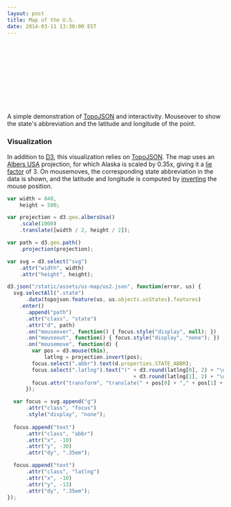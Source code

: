 ```yaml
---
layout: post
title: Map of the U.S.
date: 2014-03-11 13:30:00 EST
---
```


<style>
.state {
  fill: lightgrey;
  stroke: white;
  stroke-width: 1px;
  transition: fill .1s linear;
}

.state:hover {
  fill: coral;
  transition: fill .1s linear;
}

.overlay {
  fill: none;
}

.focus text {
  fill: black;
  font-weight: 600;
}
</style>

<svg></svg>

A simple demonstration of [TopoJSON](https://github.com/mbostock/topojson) and interactivity.  Mouseover to show the state's abbreviation and the latitude and longitude of the point.

### Visualization

In addition to [D3](http://d3js.org/d3.v3.min.js), this visualization relies on [TopoJSON](http://d3js.org/topojson.v1.min.js).  The map uses an [Albers USA](https://github.com/mbostock/d3/wiki/Geo-Projections#wiki-albersUsa) projection, for which Alaska is scaled by 0.35x, giving it a [lie factor](http://www.infovis-wiki.net/index.php?title=Lie_Factor) of 3.  On mousemoves, the corresponding state abbreviation in the data is shown, and the latitude and longitude is computed by [inverting](https://github.com/mbostock/d3/wiki/Geo-Projections#wiki-invert) the mouse position.

```js
var width = 840,
    height = 500;

var projection = d3.geo.albersUsa()
    .scale(1000)
    .translate([width / 2, height / 2]);

var path = d3.geo.path()
    .projection(projection);

var svg = d3.select("svg")
    .attr("width", width)
    .attr("height", height);

d3.json("/static/assets/us-map/us2.json", function(error, us) {
  svg.selectAll(".state")
      .data(topojson.feature(us, us.objects.usStates).features)
    .enter()
      .append("path")
      .attr("class", "state")
      .attr("d", path)
      .on("mouseover", function() { focus.style("display", null); })
      .on("mouseout", function() { focus.style("display", "none"); })
      .on("mousemove", function(d) { 
        var pos = d3.mouse(this),
            latlng = projection.invert(pos);
        focus.select(".abbr").text(d.properties.STATE_ABBR);
        focus.select(".latlng").text("(" + d3.round(latlng[0], 2) + "\u00B0, "
                                         + d3.round(latlng[1], 2) + "\u00B0)");
        focus.attr("transform", "translate(" + pos[0] + "," + pos[1] + ")");
      });

  var focus = svg.append("g")
      .attr("class", "focus")
      .style("display", "none");
  
  focus.append("text")
      .attr("class", "abbr")
      .attr("x", -10)
      .attr("y", -30)
      .attr("dy", ".35em");

  focus.append("text")
      .attr("class", "latlng")
      .attr("x", -10)
      .attr("y", -13)
      .attr("dy", ".35em");
});
```

<script src="http://d3js.org/d3.v3.min.js" charset="utf-8"></script>
<script src="http://d3js.org/topojson.v1.min.js"></script>

<script>

var width = 840,
    height = 500;

var projection = d3.geo.albersUsa()
    .scale(1000)
    .translate([width / 2, height / 2]);

var path = d3.geo.path()
    .projection(projection);

var svg = d3.select("svg")
    .attr("width", width)
    .attr("height", height);

d3.json("/static/assets/us-map/us2.json", function(error, us) {
  svg.selectAll(".state")
      .data(topojson.feature(us, us.objects.usStates).features)
    .enter()
      .append("path")
      .attr("class", "state")
      .attr("d", path)
      .on("mouseover", function() { focus.style("display", null); })
      .on("mouseout", function() { focus.style("display", "none"); })
      .on("mousemove", function(d) { 
        var pos = d3.mouse(this),
            latlng = projection.invert(pos);
        focus.select(".abbr").text(d.properties.STATE_ABBR);
        focus.select(".latlng").text("(" + d3.round(latlng[0], 2) + "\u00B0, "
                                         + d3.round(latlng[1], 2) + "\u00B0)");
        focus.attr("transform", "translate(" + pos[0] + "," + pos[1] + ")");
      });

  var focus = svg.append("g")
      .attr("class", "focus")
      .style("display", "none");
  
  focus.append("text")
      .attr("class", "abbr")
      .attr("x", -10)
      .attr("y", -30)
      .attr("dy", ".35em");

  focus.append("text")
      .attr("class", "latlng")
      .attr("x", -10)
      .attr("y", -13)
      .attr("dy", ".35em");
});
</script>